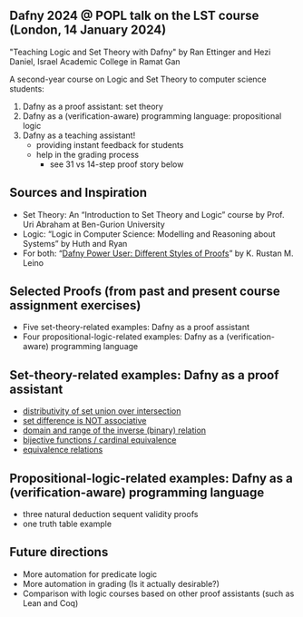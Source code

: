 ## Dafny 2024 @ POPL talk on the LST course (London, 14 January 2024)

"Teaching Logic and Set Theory with Dafny" by Ran Ettinger and Hezi Daniel, Israel Academic College in Ramat Gan

A second-year course on Logic and Set Theory to computer science students:

1) Dafny as a proof assistant: set theory
2) Dafny as a (verification-aware) programming language: propositional logic
3) Dafny as a teaching assistant!
	- providing instant feedback for students
	- help in the grading process
		- see 31 vs 14-step proof story below

## Sources and Inspiration

- Set Theory: An “Introduction to Set Theory and Logic” course by Prof. Uri Abraham at Ben-Gurion University
- Logic: “Logic in Computer Science: Modelling and Reasoning about Systems” by Huth and Ryan
- For both: “[Dafny Power User: Different Styles of Proofs](http://leino.science/papers/krml276.html)” by K. Rustan M. Leino

## Selected Proofs (from past and present course assignment exercises)

- Five set-theory-related examples: Dafny as a proof assistant
- Four propositional-logic-related examples: Dafny as a (verification-aware) programming language

## Set-theory-related examples: Dafny as a proof assistant

- [distributivity of set union over intersection](https://github.com/ranger71/logic-and-set-theory-with-dafny/blob/main/set_theory/assignments/assignment1%20-%20partial%20solution.dfy#L32)
- [set difference is NOT associative](https://github.com/ranger71/logic-and-set-theory-with-dafny/blob/main/set_theory/assignments/assignment1%20-%20partial%20solution.dfy#L124)
- [domain and range of the inverse (binary) relation](https://github.com/ranger71/logic-and-set-theory-with-dafny/blob/main/set_theory/assignments/assignment2%20-%20with%20solution%20of%20Q1-Q6.dfy#L155)
- [bijective functions / cardinal equivalence](https://github.com/ranger71/logic-and-set-theory-with-dafny/blob/main/set_theory/assignments/assignment3%20-%20with%20solution.dfy#L110)
- [equivalence relations](https://github.com/ranger71/logic-and-set-theory-with-dafny/blob/main/set_theory/assignments/A_2022_solution.dfy#L28)

## Propositional-logic-related examples: Dafny as a (verification-aware) programming language

- three natural deduction sequent validity proofs
- one truth table example

## Future directions

- More automation for predicate logic
- More automation in grading (Is it actually desirable?)
- Comparison with logic courses based on other proof assistants (such as Lean and Coq)
